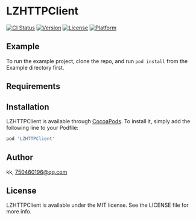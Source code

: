 # LZHTTPClient

[![CI Status](https://img.shields.io/travis/kk/LZHTTPClient.svg?style=flat)](https://travis-ci.org/kk/LZHTTPClient)
[![Version](https://img.shields.io/cocoapods/v/LZHTTPClient.svg?style=flat)](https://cocoapods.org/pods/LZHTTPClient)
[![License](https://img.shields.io/cocoapods/l/LZHTTPClient.svg?style=flat)](https://cocoapods.org/pods/LZHTTPClient)
[![Platform](https://img.shields.io/cocoapods/p/LZHTTPClient.svg?style=flat)](https://cocoapods.org/pods/LZHTTPClient)

## Example

To run the example project, clone the repo, and run `pod install` from the Example directory first.

## Requirements

## Installation

LZHTTPClient is available through [CocoaPods](https://cocoapods.org). To install
it, simply add the following line to your Podfile:

```ruby
pod 'LZHTTPClient'
```

## Author

kk, 750460196@qq.com

## License

LZHTTPClient is available under the MIT license. See the LICENSE file for more info.
